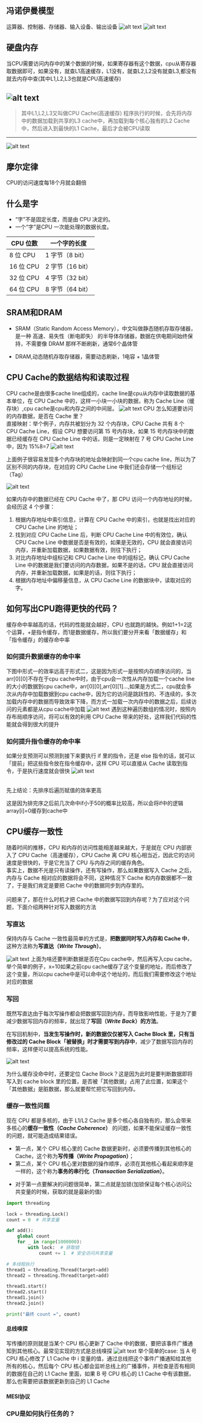 ## 冯诺伊曼模型
运算器、控制器、存储器、输入设备、输出设备
![alt text](image.png)
![alt text](image-1.png)

## 硬盘内存
当CPU需要访问内存中的某个数据的时候，如果寄存器有这个数据，cpu从寄存器取数据即可，如果没有，就查L1高速缓存，L1没有，就查L2,L2没有就查L3,都没有就去内存中查(其中L1,L2,L3也就是CPU高速缓存)

![alt text](image-3.png)
---
> 其中L1,L2,L3又叫做CPU Cache(高速缓存)
程序执行的时候，会先将内存中的数据加载到共享的L3 cache中，再加载到每个核心独有的L2 Cache中，然后进入到最快的L1 Cache，最后才会被CPU读取

---
![alt text](image-2.png)
## 摩尔定律
CPU的访问速度每18个月就会翻倍

## 什么是字
- “字”不是固定长度，而是由 CPU 决定的。
- 一个“字”是CPU 一次能处理的数据长度。

| CPU 位数   | 一个字的长度       |
| -------- | ------------ |
| 8 位 CPU  | 1 字节（8 bit）  |
| 16 位 CPU | 2 字节（16 bit） |
| 32 位 CPU | 4 字节（32 bit） |
| 64 位 CPU | 8 字节（64 bit） |

## SRAM和DRAM
- SRAM（Static Random Access Memory），中文叫做静态随机存取存储器，是一种 高速、易失性（断电即失） 的半导体存储器，数据在供电期间始终保持，不需要像 DRAM 那样不断刷新，通常6个晶体管

- DRAM,动态随机存取存储器，需要动态刷新，1电容 + 1晶体管

## CPU Cache的数据结构和读取过程
CPU cache是由很多cache line组成的，cache line是cpu从内存中读取数据的基本单位，在 CPU Cache 中的，这样一小块一小块的数据，称为 Cache Line（缓存块）,cpu cache是cpu和内存之间的中间层。
![alt text](image-4.png)
CPU 怎么知道要访问的内存数据，是否在 Cache 里？
<br>
直接映射：举个例子，内存共被划分为 32 个内存块，CPU Cache 共有 8 个 CPU Cache Line，假设 CPU 想要访问第 15 号内存块，如果 15 号内存块中的数据已经缓存在 CPU Cache Line 中的话，则是一定映射在 7 号 CPU Cache Line 中，因为 15%8=7
![alt text](image-5.png)

上面例子很容易发现多个内存块的地址会映射到同一个cpu cache line，所以为了区别不同的内存块，在对应的 CPU Cache Line 中我们还会存储一个组标记（Tag）

![alt text](image-6.png)

如果内存中的数据已经在 CPU Cache 中了，那 CPU 访问一个内存地址的时候，会经历这 4 个步骤：
1. 根据内存地址中索引信息，计算在 CPU Cache 中的索引，也就是找出对应的 CPU Cache Line 的地址；
2. 找到对应 CPU Cache Line 后，判断 CPU Cache Line 中的有效位，确认 CPU Cache Line 中数据是否是有效的，如果是无效的，CPU 就会直接访问内存，并重新加载数据，如果数据有效，则往下执行；
3. 对比内存地址中组标记和 CPU Cache Line 中的组标记，确认 CPU Cache Line 中的数据是我们要访问的内存数据，如果不是的话，CPU 就会直接访问内存，并重新加载数据，如果是的话，则往下执行；
4. 根据内存地址中偏移量信息，从 CPU Cache Line 的数据块中，读取对应的字。

## 如何写出CPU跑得更快的代码？
缓存命中率越高的话，代码的性能就会越好，CPU 也就跑的越快。例如1+1=2这个运算，+是指令缓存，而1是数据缓存，所以我们要分开来看「数据缓存」和「指令缓存」的缓存命中率

### 如何提升数据缓存的命中率
下图中形式一的效率远高于形式二，这是因为形式一是按照内存顺序访问的，当arr[0][0]不存在于cpu cache中时，由于cpu会一次性从内存加载一个cache line的大小的数据到cpu cache中，arr[0][0],arr[0][1]...,如果是方式二，cpu就会多次从内存中加载数据到cpu cache中，因为它的访问是跳跃性的、不连续的，多次加载内存中的数据而导致效率下降，而方式一加载一次内存中的数据之后，后续访问的元素都是从cpu cache中加载
![alt text](image-7.png)
遇到这种遍历数组的情况时，按照内存布局顺序访问，将可以有效的利用 CPU Cache 带来的好处，这样我们代码的性能就会得到很大的提升

### 如何提升指令缓存的命中率
如果分支预测可以预测到接下来要执行 if 里的指令，还是 else 指令的话，就可以「提前」把这些指令放在指令缓存中，这样 CPU 可以直接从 Cache 读取到指令，于是执行速度就会很快
![alt text](image-8.png)

<br>
先上结论：先排序后遍历赋值的效率更高
<br>

这是因为排完序之后前几次命中if小于50的概率比较高，所以会将if中的逻辑array[i]=0缓存到cache中

## CPU缓存一致性
随着时间的推移，CPU 和内存的访问性能相差越来越大，于是就在 CPU 内部嵌入了 CPU Cache（高速缓存），CPU Cache 离 CPU 核心相当近，因此它的访问速度是很快的，于是它充当了 CPU 与内存之间的缓存角色。
<br>
事实上，数据不光是只有读操作，还有写操作，那么如果数据写入 Cache 之后，内存与 Cache 相对应的数据将会不同，这种情况下 Cache 和内存数据都不一致了，于是我们肯定是要把 Cache 中的数据同步到内存里的。
<br><br>
问题来了，那在什么时机才把 Cache 中的数据写回到内存呢？为了应对这个问题，下面介绍两种针对写入数据的方法

### 写直达
<p>保持内存与 Cache 一致性最简单的方式是，<strong>把数据同时写入内存和 Cache 中</strong>，这种方法称为<strong>写直达（<em>Write Through</em>）</strong>。</p>


![alt text](image-12.png)
上面为啥还要判断数据是否在Cpu cache中，然后再写入cpu cache，举个简单的例子，x=10如果之前cpu cache缓存了这个变量的地址，而后修改了这个变量，所以cpu cache中是可以命中这个地址的，而后我们需要修改这个地址对应的数据


### 写回
<p>既然写直达由于每次写操作都会把数据写回到内存，而导致影响性能，于是为了要减少数据写回内存的频率，就出现了<strong>写回（<em>Write Back</em>）的方法</strong>。</p>
<p>在写回机制中，<strong>当发生写操作时，新的数据仅仅被写入 Cache Block 里，只有当修改过的 Cache Block「被替换」时才需要写到内存中</strong>，减少了数据写回内存的频率，这样便可以提高系统的性能。</p>


![alt text](image-11.png)

<p>为什么缓存没命中时，还要定位 Cache Block？这是因为此时是要判断数据即将写入到 cache block 里的位置，是否被「其他数据」占用了此位置，如果这个「其他数据」是脏数据，那么就要帮忙把它写回到内存。</p>

### 缓存一致性问题
<p>现在 CPU 都是多核的，由于 L1/L2 Cache 是多个核心各自独有的，那么会带来多核心的<strong>缓存一致性（<em>Cache Coherence</em>）</strong> 的问题，如果不能保证缓存一致性的问题，就可能造成结果错误。</p>

<ul><li>第一点，某个 CPU 核心里的 Cache 数据更新时，必须要传播到其他核心的 Cache，这个称为<strong>写传播（<em>Write Propagation</em>）</strong>；</li> <li>第二点，某个 CPU 核心里对数据的操作顺序，必须在其他核心看起来顺序是一样的，这个称为<strong>事务的串行化（<em>Transaction Serialization</em>）</strong>。</li></ul>

- 对于第一点要解决的问题很简单，第二点就是加锁(加锁保证每个核心访问公共变量的时候，获取的就是最新的值)

```python
import threading

lock = threading.Lock()
count = 0  # 共享变量

def add():
    global count
    for _ in range(1000000):
        with lock:  # 获取锁
            count += 1  # 安全访问共享变量

# 多线程执行
thread1 = threading.Thread(target=add)
thread2 = threading.Thread(target=add)

thread1.start()
thread2.start()
thread1.join()
thread2.join()

print("最终 count =", count)

```

#### 总线嗅探
写传播的原则就是当某个 CPU 核心更新了 Cache 中的数据，要把该事件广播通知到其他核心。最常见实现的方式是总线嗅探
![alt text](image-13.png)
举个简单的case:
当 A 号 CPU 核心修改了 L1 Cache 中 i 变量的值，通过总线把这个事件广播通知给其他所有的核心，然后每个 CPU 核心都会监听总线上的广播事件，并检查是否有相同的数据在自己的 L1 Cache 里面，如果 B 号 CPU 核心的 L1 Cache 中有该数据，那么也需要把该数据更新到自己的 L1 Cache

#### MESI协议

### CPU是如何执行任务的？
